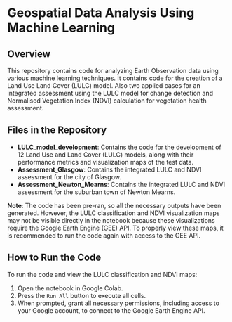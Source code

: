 # Geospatial Data Analysis Using Machine Learning

## Overview

This repository contains code for analyzing Earth Observation data using various machine learning techniques. It contains code for the creation of a Land Use Land Cover (LULC) model. Also two applied cases for an integrated assessment using the LULC model for change detection  and Normalised Vegetation Index (NDVI) calculation for vegetation health assessment. 

## Files in the Repository

- **LULC_model_development**: Contains the code for the development of 12 Land Use and Land Cover (LULC) models, along with their performance metrics and visualization maps of the test data.
- **Assessment_Glasgow**: Contains the integrated LULC and NDVI assessment for the city of Glasgow.
- **Assessment_Newton_Mearns**: Contains the integrated LULC and NDVI assessment for the suburban town of Newton Mearns.

**Note**: The code has been pre-ran, so all the necessary outputs have been generated. However, the LULC classification and NDVI visualization maps may not be visible directly in the notebook because these visualizations require the Google Earth Engine (GEE) API. To properly view these maps, it is recommended to run the code again with access to the GEE API.

## How to Run the Code

To run the code and view the LULC classification and NDVI maps:

1. Open the notebook in Google Colab.
2. Press the `Run All` button to execute all cells.
3. When prompted, grant all necessary permissions, including access to your Google account, to connect to the Google Earth Engine API.
